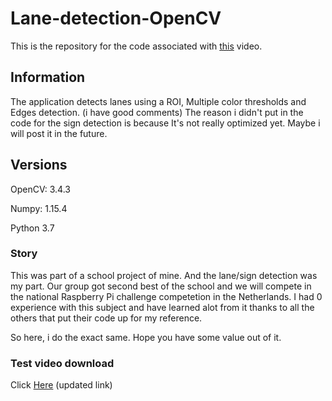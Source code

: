 # Lane-detection-OpenCV
This is the repository for the code associated with [this](https://www.youtube.com/watch?v=vIBYzkAr4so) video.



## Information
The application detects lanes using a ROI, Multiple color thresholds and Edges detection. (i have good comments)
The reason i didn't put in the code for the sign detection is because It's not really optimized yet. Maybe i will post it in the future.

## Versions
OpenCV: 3.4.3

Numpy: 1.15.4

Python 3.7


### Story
This was part of a school project of mine. And the lane/sign detection was my part. Our group got second best of the school and we will compete in the national Raspberry Pi challenge competetion in the Netherlands.
I had 0 experience with this subject and have learned alot from it thanks to all the others that put their code up for my reference. 

So here, i do the exact same. Hope you have some value out of it.


### Test video download
Click [Here](https://mega.nz/#!owBVHaDb!V9X_jIx1TMyU1YXVG68D79YmJ6pyqhPqJPBj5JqYhpg) (updated link)
